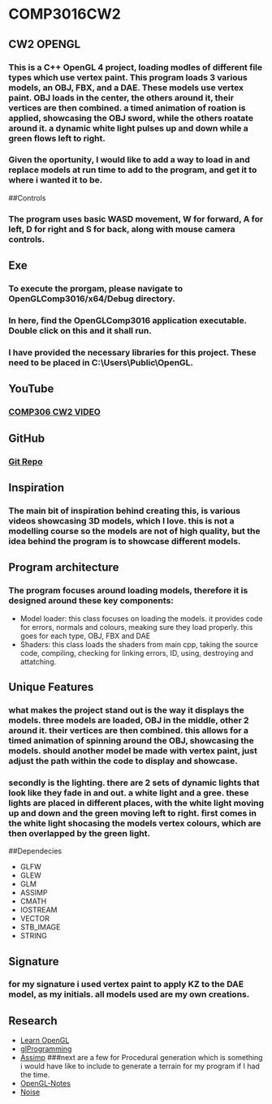 # COMP3016CW2
## CW2 OPENGL

### This is a C++ OpenGL 4 project, loading modles of different file types which use vertex paint. This program loads 3 various models, an OBJ, FBX, and a DAE. These models use vertex paint. OBJ loads in the center, the others around it, their vertices are then combined. a timed animation of roation is applied, showcasing the OBJ sword, while the others roatate around it. a dynamic white light pulses up and down while a green flows left to right. 
### Given the oportunity, I would like to add a way to load in and replace models at run time to add to the program, and get it to where i wanted it to be.

##Controls
### The program uses basic WASD movement, W for forward, A for left, D for right and S for back, along with mouse camera controls.

## Exe
### To execute the prorgam, please navigate to OpenGLComp3016/x64/Debug directory.
### In here, find the OpenGLComp3016 application executable. Double click on this and it shall run.
### I have provided the necessary libraries for this project. These need to be placed in C:\Users\Public\OpenGL.

## YouTube
### [COMP306 CW2 VIDEO](https://youtu.be/Xc6uKByWTEM)
## GitHub
### [Git Repo](https://github.com/KacperZmu/COMP3016CW2)

## Inspiration
### The main bit of inspiration behind creating this, is various videos showcasing 3D models, which I love. this is not a modelling course so the models are not of high quality, but the idea behind the program is to showcase different models.

## Program architecture
### The program focuses around loading models, therefore it is designed around these key components:
- Model loader: this class focuses on loading the models. it provides code for errors, normals and colours, meaking sure they load properly. this goes for each type, OBJ, FBX and DAE
- Shaders: this class loads the shaders from main cpp, taking the source code, compiling, checking for linking errors, ID, using, destroying and attatching.

## Unique Features
### what makes the project stand out is the way it displays the models. three models are loaded, OBJ in the middle, other 2 around it. their vertices are then combined. this allows for a timed animation of spinning around the OBJ, showcasing the models. should another model be made with vertex paint, just adjust the path within the code to display and showcase.
### secondly is the lighting. there are 2 sets of dynamic lights that look like they fade in and out. a white light and a gree. these lights are placed in different places, with the white light moving up and down and the green moving left to right. first comes in the white light shocasing the models vertex colours, which are then overlapped by the green light.

##Dependecies
- GLFW
- GLEW
- GLM
- ASSIMP
- CMATH
- IOSTREAM
- VECTOR
- STB_IMAGE
- STRING

## Signature
### for my signature i used vertex paint to apply KZ to the DAE model, as my initials. all models used are my own creations.

## Research
- [Learn OpenGL](https://learnopengl.com/)
- [glProgramming](https://www.glprogramming.com/red/chapter05.html)
- [Assimp](https://assimp-docs.readthedocs.io/en/latest/)
###next are a few for Procedural generation which is something i would have like to include to generate a terrain for my program if I had the time.
- [OpenGL-Notes](https://opengl-notes.readthedocs.io/en/latest/topics/complex-objects/procedural-generation.html)
- [Noise](https://www.omardelarosa.com/posts/2020/01/06/infinity-terrain-in-c++-using-perlin-noise-and-opengl)


